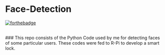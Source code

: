 # Face-Detection

[![forthebadge](https://forthebadge.com/images/badges/made-with-python.svg)](https://forthebadge.com)

<br>
### This repo consists of the Python Code used by me for detecting faces of some particular users. These codes were fed to R-Pi to develop a smart lock.
